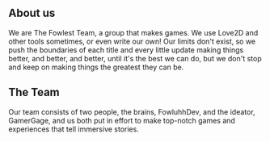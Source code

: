 ## About us

We are The Fowlest Team, a group that makes games. We use Love2D and other tools sometimes, or even write our own! Our limits don't exist, so we push the boundaries of each title and every little update making things better, and better, and better, until it's the best we can do, but we don't stop and keep on making things the greatest they can be.

## The Team

Our team consists of two people, the brains, FowluhhDev, and the ideator, GamerGage, and us both put in effort to make top-notch games and experiences that tell immersive stories.